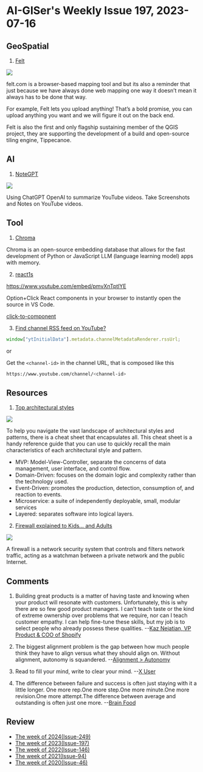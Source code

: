 # AI-GISer's Weekly Issue 197, 2023-07-16

## GeoSpatial

1. [Felt](https://felt.com/)

![](https://assets.website-files.com/610b3b739dae2ec5c91c8b4a/63f94d2aac335213bafe912d_Consulting-p-1080.png)

felt.com is a browser-based mapping tool and but its also a reminder that just because we have always done web mapping one way it doesn’t mean it always has to be done that way.

For example, Felt lets you upload anything! That’s a bold promise, you can upload anything you want and we will figure it out on the back end.

Felt is also the first and only flagship sustaining member of the QGIS project, they are supporting the development of a build and open-source tiling engine, Tippecanoe.

## AI

1. [NoteGPT](https://chrome.google.com/webstore/detail/notegpt-summary-with-chat/baecjmoceaobpnffgnlkloccenkoibbb)

![](https://lh3.googleusercontent.com/A0CFSv4B5crWsOC5VDxOvJP9NcbjC_VszHpE82hT5GMMdEa-Id2V_PCuCWNY4VIzLTPmLnVB_MAHFXEwQ2L_XsvT=w640-h400-e365-rj-sc0x00ffffff)

Using ChatGPT OpenAI to summarize YouTube videos. Take Screenshots and Notes on YouTube videos.

## Tool

1. [Chroma](https://github.com/chroma-core/chroma)

Chroma is an open-source embedding database that allows for the fast development of Python or JavaScript LLM (language learning model) apps with memory.

2. [react1s](https://github.com/aaamoon/react1s)

https://www.youtube.com/embed/pmvXnTptlYE

Option+Click React components in your browser to instantly open the source in VS Code.

[click-to-component](https://github.com/ericclemmons/click-to-component)

3. [Find channel RSS feed on YouTube?](https://webapps.stackexchange.com/questions/111680/how-to-find-channel-rss-feed-on-youtube)

```ts
window["ytInitialData"].metadata.channelMetadataRenderer.rssUrl;
```

or

Get the `<channel-id>` in the channel URL, that is composed like this

```zsh
https://www.youtube.com/channel/<channel-id>
```

## Resources

1. [Top architectural styles](https://blog.bytebytego.com/i/134910710/top-architectural-styles)

![](https://substackcdn.com/image/fetch/w_1456,c_limit,f_webp,q_auto:good,fl_progressive:steep/https%3A%2F%2Fsubstack-post-media.s3.amazonaws.com%2Fpublic%2Fimages%2F658ccb8c-bd4f-4803-b5f0-05920d1554a0_1280x1810.jpeg)

To help you navigate the vast landscape of architectural styles and patterns, there is a cheat sheet that encapsulates all. This cheat sheet is a handy reference guide that you can use to quickly recall the main characteristics of each architectural style and pattern.

- MVP: Model-View-Controller, separate the concerns of data management, user interface, and control flow.
- Domain-Driven: focuses on the domain logic and complexity rather than the technology used.
- Event-Driven: promotes the production, detection, consumption of, and reaction to events.
- Microservice: a suite of independently deployable, small, modular services
- Layered: separates software into logical layers.

2. [Firewall explained to Kids… and Adults](https://blog.bytebytego.com/i/134910710/firewall-explained-to-kids-and-adults)

![](https://substackcdn.com/image/fetch/w_1456,c_limit,f_webp,q_auto:good,fl_progressive:steep/https%3A%2F%2Fsubstack-post-media.s3.amazonaws.com%2Fpublic%2Fimages%2F89c38b43-ca19-49ea-a91b-e7de8636707d_1992x1536.jpeg)

A firewall is a network security system that controls and filters network traffic, acting as a watchman between a private network and the public Internet.

## Comments

1. Building great products is a matter of having taste and knowing when your product will resonate with customers. Unfortunately, this is why there are so few good product managers. I can't teach taste or the kind of extreme ownership over problems that we require, nor can I teach customer empathy. I can help fine-tune these skills, but my job is to select people who already possess these qualities.
   --[Kaz Nejatian, VP Product & COO of Shopify](https://creatoreconomy.so/p/kaz-coo-shopify-craft-and-no-meetings)

2. The biggest alignment problem is the gap between how much people think they have to align versus what they should align on. Without alignment, autonomy is squandered.
   --[Alignment > Autonomy](https://buildrightside.com/autonomy-alignment)

3. Read to fill your mind, write to clear your mind.
   --[X User](https://twitter.com/fortelabs/status/1676898356960927747)

4. The difference between failure and success is often just staying with it a little longer. One more rep.One more step.One more minute.One more revision.One more attempt.The difference between average and outstanding is often just one more.
   --[Brain Food](https://fs.blog/brain-food/july-16-2023/)

## Review

- [The week of 2024(Issue-249)](../2024/issue-249.md)
- [The week of 2023(Issue-197)](../2023/issue-197.md)
- [The week of 2022(Issue-146)](../2022/issue-146.md)
- [The week of 2021(Issue-94)](../2021/issue-94.md)
- [The week of 2020(Issue-46)](../2020/issue-46.md)

